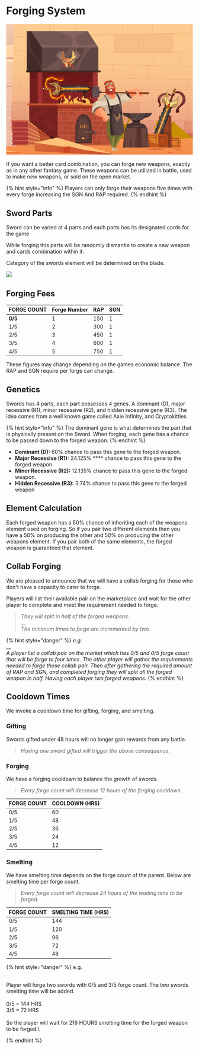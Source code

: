 # Forging System

![](../.gitbook/assets/forge.jpg)

If you want a better card combination, you can forge new weapons, exactly as in any other fantasy game. These weapons can be utilized in battle, used to make new weapons, or sold on the open market.

{% hint style="info" %}
Players can only forge their weapons five times with every forge increasing the SGN And RAP required.
{% endhint %}

## Sword Parts

Sword can be varied at 4 parts and each parts has its designated cards for the game

While forging this parts will be randomly dismantle to create a new weapon and cards combination within it.

Category of the swords element will be determined on the blade.

![](../.gitbook/assets/273003254\_462047952071439\_9035256204137697450\_n.png)

## **Forging Fees**

| FORGE COUNT | Forge Number | RAP | SGN |
| ----------- | ------------ | --- | --- |
| **0/5**     | 1            | 150 | 1   |
| 1/5         | 2            | 300 | 1   |
| 2/5         | 3            | 450 | 1   |
| 3/5         | 4            | 600 | 1   |
| 4/5         | 5            | 750 | 1   |

These figures may change depending on the games economic balance. The RAP and SGN require per forge can change.&#x20;

## **Genetics**

Swords has 4 parts, each part possesses 4 genes. A dominant (D), major recessive (R1), minor recessive (R2), and hidden recessive gene (R3). The idea comes from a well known game called Axie Infinity, and Cryptokitties

{% hint style="info" %}
The dominant gene is what determines the part that is physically present on the Sword. When forging, each gene has a chance to be passed down to the forged weapon:
{% endhint %}

* **Dominant (D):** 60% chance to pass this gene to the forged weapon.
* **Major Recessive (R1):**  24.125% **** chance to pass this gene to the forged weapon.
* **Minor Recessive (R2):**   12.135% chance to pass this gene to the forged weapon.
* **Hidden Recessive (R3):** 3.74% chance to pass this gene to the forged weapon

## Element Calculation

Each forged weapon has a 50% chance of inheriting each of the weapons element used on forging. So if you pair two different elements then you have a 50% on producing the other and 50% on producing the other weapons element. If you pair both of the same elements, the forged weapon is guaranteed that element.

## Collab Forging

We are pleased to announce that we will have a collab forging for those who don't have a capacity to cater to forge.

Players will list their available pair on the marketplace and wait for the other player to complete and meet the requirement needed to forge.&#x20;

> _They will split in half of the forged weapons._ \
> __\
> _The minimum times to forge are incremented by two._&#x20;

{% hint style="danger" %}
_e.g._\
__\
_A player list a collab pair on the market which has 0/5 and 0/5 forge count that will be forge to four times. The other player will gather the requirements needed to forge those collab pair. Then after gathering the required amount of RAP and SGN, and completed forging they will split all the forged weapon in half. Having each player two forged weapons._
{% endhint %}

## Cooldown Times

We invoke a cooldown time for gifting, forging, and smelting.

### Gifting

Swords gifted under 48 hours will no longer gain rewards from any battle.&#x20;

> _Having one sword gifted will trigger the above consequence._

### Forging

We have a forging cooldown to balance the growth of swords.

> _Every forge count will decrease 12 hours of the forging cooldown._

| FORGE COUNT | COOLDOWN (HRS) |
| ----------- | -------------- |
| 0/5         | 60             |
| 1/5         | 48             |
| 2/5         | 36             |
| 3/5         | 24             |
| 4/5         | 12             |

### Smelting

We have smelting time depends on the forge count of the parent. Below are smelting time per forge count.

> _Every forge count will decrease 24 hours of the waiting time to be forged._

| FORGE COUNT | SMELTING TIME (HRS) |
| ----------- | ------------------- |
| 0/5         | 144                 |
| 1/5         | 120                 |
| 2/5         | 96                  |
| 3/5         | 72                  |
| 4/5         | 48                  |

{% hint style="danger" %}
e.g.

\
Player will forge two swords with 0/5 and 3/5 forge count. The two swords smelting time will be added.\
\
0/5 = 144 HRS\
3/5 = 72 HRS\
\
So the player will wait for 216 HOURS smelting time for the forged weapon to be forged.\

{% endhint %}
